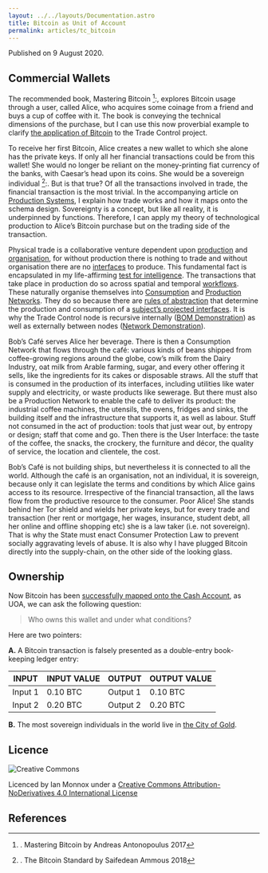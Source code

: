 ```yaml
---
layout: ../../layouts/Documentation.astro
title: Bitcoin as Unit of Account
permalink: articles/tc_bitcoin
---
```

Published on 9 August 2020.

## Commercial Wallets

The recommended book, Mastering Bitcoin [^1]:, explores Bitcoin usage through a user, called Alice, who acquires some coinage from a friend and buys a cup of coffee with it. The book is conveying the technical dimensions of the purchase, but I can use this now proverbial example to clarify [the application of Bitcoin](/tutorials/bitcoin) to the Trade Control project.

To receive her first Bitcoin, Alice creates a new wallet to which she alone has the private keys. If only all her financial transactions could be from this wallet! She would no longer be reliant on the money-printing fiat currency of the banks, with Caesar’s head upon its coins. She would be a sovereign individual [^2]:. But is that true? Of all the transactions involved in trade, the financial transaction is the most trivial. In the accompanying article on [Production Systems](tc_production), I explain how trade works and how it maps onto the schema design. Sovereignty is a concept, but like all reality, it is underpinned by functions. Therefore, I can apply my theory of technological production to Alice’s Bitcoin purchase but on the trading side of the transaction.

Physical trade is a collaborative venture dependent upon [production](tc_production#production) and [organisation](tc_production#organisations), for without production there is nothing to trade and without organisation there are no [interfaces](tc_production#interfaces) to produce. This fundamental fact is encapsulated in my life-affirming [test for intelligence](tc_production#intelligence-test). The transactions that take place in production do so across spatial and temporal [workflows](tc_production#workflow). These naturally organise themselves into [Consumption](tc_production#consumption-networks) and [Production Networks](tc_production#production-networks). They do so because there are [rules of abstraction](tc_production#component-definition) that determine the production and consumption of a [subject’s projected interfaces](tc_production#subjects-and-objects). It is why the Trade Control node is recursive internally ([BOM Demonstration](/tutorials/manufacturing#bom-specification)) as well as externally between nodes ([Network Demonstration](/tutorials/network_overview)).

Bob’s Café serves Alice her beverage. There is then a Consumption Network that flows through the café: various kinds of beans shipped from coffee-growing regions around the globe, cow’s milk from the Dairy Industry, oat milk from Arable farming, sugar, and every other offering it sells, like the ingredients for its cakes or disposable straws. All the stuff that is consumed in the production of its interfaces, including utilities like water supply and electricity, or waste products like sewerage. But there must also be a Production Network to enable the café to deliver its product: the industrial coffee machines, the utensils, the ovens, fridges and sinks, the building itself and the infrastructure that supports it, as well as labour. Stuff not consumed in the act of production: tools that just wear out, by entropy or design; staff that come and go. Then there is the User Interface: the taste of the coffee, the snacks, the crockery, the furniture and décor, the quality of service, the location and clientele, the cost.

Bob’s Café is not building ships, but nevertheless it is connected to all the world. Although the café is an organisation, not an individual, it is sovereign, because only it can legislate the terms and conditions by which Alice gains access to its resource. Irrespective of the financial transaction, all the laws flow from the productive resource to the consumer. Poor Alice! She stands behind her Tor shield and wields her private keys, but for every trade and transaction (her rent or mortgage, her wages, insurance, student debt, all her online and offline shopping etc) she is a law taker (i.e. not sovereign). That is why the State must enact Consumer Protection Law to prevent socially aggravating levels of abuse. It is also why I have plugged Bitcoin directly into the supply-chain, on the other side of the looking glass.

## Ownership

Now Bitcoin has been [successfully mapped onto the Cash Account](https://tradecontrol.github.io/bitcoin), as UOA, we can ask the following question:

> Who owns this wallet and under what conditions?

Here are two pointers:

**A.**  A Bitcoin transaction is falsely presented as a double-entry book-keeping ledger entry:

| INPUT   | INPUT VALUE | OUTPUT   | OUTPUT VALUE |
|---------|-------------|----------|--------------|
| Input 1 | 0.10 BTC    | Output 1 | 0.10 BTC     |
| Input 2 | 0.20 BTC    | Output 2 | 0.20 BTC     |

**B.**  The most sovereign individuals in the world live in [the City of Gold](https://en.wikipedia.org/wiki/Monaco).

## Licence

![Creative Commons](https://i.creativecommons.org/l/by-nd/4.0/88x31.png) 

Licenced by Ian Monnox under a [Creative Commons Attribution-NoDerivatives 4.0 International License](http://creativecommons.org/licenses/by-nd/4.0/) 

## References

[^1]:. Mastering Bitcoin by Andreas Antonopoulus 2017
[^2]:. The Bitcoin Standard by Saifedean Ammous 2018
